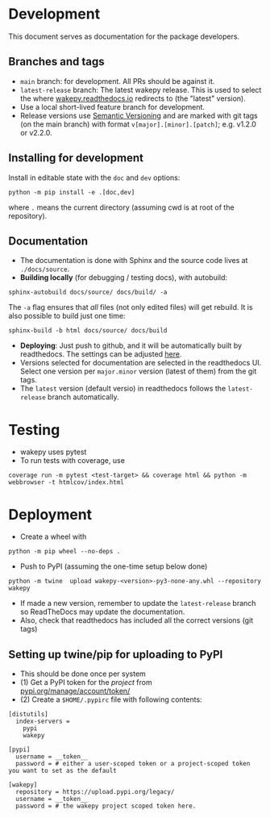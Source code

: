 # Development

This document serves as documentation for the package developers.

## Branches and tags


- `main` branch: for development. All PRs should be against it. 
- `latest-release` branch: The latest wakepy release. This is used to select the where [wakepy.readthedocs.io](https://wakepy.readthedocs.io/) redirects to (the "latest" version). 
- Use a local short-lived feature branch for development.
- Release versions use [Semantic Versioning](https://semver.org/) and are marked with git tags (on the main branch) with format `v[major].[minor].[patch]`; e.g. v1.2.0 or v2.2.0.


## Installing for development

Install in editable state with the `doc` and `dev` options:
```
python -m pip install -e .[doc,dev]
```

where `.` means the current directory (assuming cwd is at root of the repository).

## Documentation

- The documentation is done with Sphinx and the source code lives at 
 `./docs/source`.
- **Building locally** (for debugging / testing docs), with autobuild:

```
sphinx-autobuild docs/source/ docs/build/ -a
```

The `-a` flag ensures that *all* files (not only edited files) will get rebuild. It is also possible to build just one time:
```
sphinx-build -b html docs/source/ docs/build
```
- **Deploying**: Just push to github, and it will be automatically built by readthedocs. The settings can be adjusted [here](https://readthedocs.org/dashboard).
- Versions selected for documentation are selected in the readthedocs UI. Select one version per `major.minor` version (latest of them) from the git tags. 
- The `latest` version (default versio) in readthedocs follows the `latest-release` branch automatically.
  



# Testing 

- wakepy uses pytest
- To run tests with coverage, use

```
coverage run -m pytest <test-target> && coverage html && python -m webbrowser -t htmlcov/index.html 
```


# Deployment

- Create a wheel with

```
python -m pip wheel --no-deps .
```
- Push to PyPI  (assuming the one-time setup below done)
```
python -m twine  upload wakepy-<version>-py3-none-any.whl --repository wakepy
```
- If made a new version, remember to update the `latest-release` branch so ReadTheDocs may update the documentation. 
- Also, check that readthedocs has included all the correct versions (git tags)


## Setting up twine/pip for uploading to PyPI
- This should be done once per system
- (1) Get a PyPI token for the *project* from [pypi.org/manage/account/token/](https://pypi.org/manage/account/token/) 
- (2) Create a `$HOME/.pypirc` file with following contents:

```
[distutils]
  index-servers =
    pypi
    wakepy

[pypi]
  username = __token__
  password = # either a user-scoped token or a project-scoped token you want to set as the default

[wakepy]
  repository = https://upload.pypi.org/legacy/
  username = __token__
  password = # the wakepy project scoped token here.
```